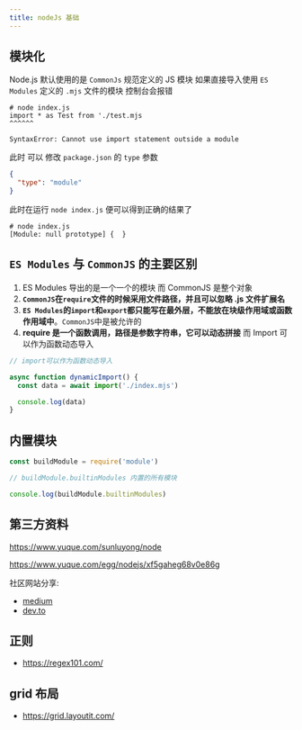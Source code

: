 ```yaml
---
title: nodeJs 基础
---
```


## 模块化

Node.js 默认使用的是 `CommonJs` 规范定义的 JS 模块 如果直接导入使用 `ES Modules` 定义的 `.mjs` 文件的模块 控制台会报错

```shell
# node index.js
import * as Test from './test.mjs
^^^^^^

SyntaxError: Cannot use import statement outside a module
```

此时 可以 修改 `package.json` 的 `type` 参数

```json
{
  "type": "module"
}
```

此时在运行 `node index.js` 便可以得到正确的结果了

```shell
# node index.js
[Module: null prototype] {  }
```

## `ES Modules` 与 `CommonJS` 的主要区别

1. ES Modules 导出的是一个一个的模块 而 CommonJS 是整个对象
2. **`CommonJS`在`require`文件的时候采用文件路径，并且可以忽略 .js 文件扩展名**
3. **`ES Modules`的`import`和`export`都只能写在最外层，不能放在块级作用域或函数作用域中**。`CommonJS`中是被允许的
4. **require 是一个函数调用，路径是参数字符串，它可以动态拼接** 而 Import 可以作为函数动态导入

```js
// import可以作为函数动态导入

async function dynamicImport() {
  const data = await import('./index.mjs')

  console.log(data)
}
```

## 内置模块

```js
const buildModule = require('module')

// buildModule.builtinModules 内置的所有模块

console.log(buildModule.builtinModules)
```

## 第三方资料

https://www.yuque.com/sunluyong/node

https://www.yuque.com/egg/nodejs/xf5gaheg68v0e86g

社区网站分享:

- [medium](https://medium.com/)
- [dev.to](https://dev.to/)

## 正则

- https://regex101.com/

## grid 布局

- https://grid.layoutit.com/
